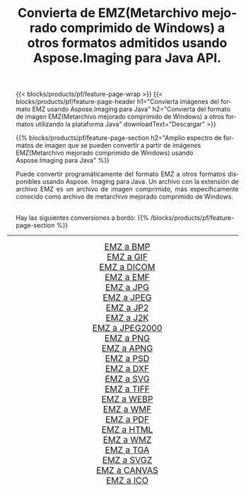 ﻿---
title: Convierta de EMZ(Metarchivo mejorado comprimido de Windows) a otros formatos admitidos usando Aspose.Imaging para Java API. 
weight: 3920
url: /es/java/conversion/from/emz/ 
lang: es
langdirlevel: 2
locales: zh-hans,ja,it,ru,de,es,fr,nl,id,lt,pl,pt,vi,tr,ko,zh-hant,ar,hi,th,sv,cs,uk,he
description: Aspose.Imaging puede convertir fácilmente de EMZ(Metarchivo mejorado comprimido de Windows) a otros formatos usando la plataforma Java
---

{{< blocks/products/pf/feature-page-wrap >}}
{{< blocks/products/pf/feature-page-header h1="Convierta imágenes del formato EMZ usando Aspose.Imaging para Java" h2="Convierta del formato de imagen EMZ(Metarchivo mejorado comprimido de Windows) a otros formatos utilizando la plataforma Java" downloadText="Descargar" >}}


{{% blocks/products/pf/feature-page-section  h2="Amplio espectro de formatos de imagen que se pueden convertir a partir de imágenes EMZ(Metarchivo mejorado comprimido de Windows) usando Aspose.Imaging para Java" %}}
<p align=justify>Puede convertir programáticamente del formato EMZ a otros formatos disponibles usando
Aspose. Imaging para Java. Un archivo con la extensión de archivo EMZ es un archivo de imagen comprimido, más específicamente conocido como archivo de metarchivo mejorado comprimido de Windows.</p>
<br/>
Hay las siguientes conversiones a bordo:
{{% /blocks/products/pf/feature-page-section %}}
<div class="container-fluid productfamilypage bg-gray">
    <div class="convertypes bg-gray agp-content section">
        <div class="container">
		<hr style="margin-left:-20px;"/>
		<div class="row other-converters" style="gap: 10px;font-size: 19px;text-align:center;">
		    <div class='col-md-2 other-converter remove-lp remove-rp'><a href="/imaging/es/java/conversion/emz-to-bmp/" style="padding:15px;">EMZ a BMP</a></div><div class='col-md-2 other-converter remove-lp remove-rp'><a href="/imaging/es/java/conversion/emz-to-gif/" style="padding:15px;">EMZ a GIF</a></div><div class='col-md-2 other-converter remove-lp remove-rp'><a href="/imaging/es/java/conversion/emz-to-dicom/" style="padding:15px;">EMZ a DICOM</a></div><div class='col-md-2 other-converter remove-lp remove-rp'><a href="/imaging/es/java/conversion/emz-to-emf/" style="padding:15px;">EMZ a EMF</a></div><div class='col-md-2 other-converter remove-lp remove-rp'><a href="/imaging/es/java/conversion/emz-to-jpg/" style="padding:15px;">EMZ a JPG</a></div><div class='col-md-2 other-converter remove-lp remove-rp'><a href="/imaging/es/java/conversion/emz-to-jpeg/" style="padding:15px;">EMZ a JPEG</a></div><div class='col-md-2 other-converter remove-lp remove-rp'><a href="/imaging/es/java/conversion/emz-to-jp2/" style="padding:15px;">EMZ a JP2</a></div><div class='col-md-2 other-converter remove-lp remove-rp'><a href="/imaging/es/java/conversion/emz-to-j2k/" style="padding:15px;">EMZ a J2K</a></div><div class='col-md-2 other-converter remove-lp remove-rp'><a href="/imaging/es/java/conversion/emz-to-jpeg2000/" style="padding:15px;">EMZ a JPEG2000</a></div><div class='col-md-2 other-converter remove-lp remove-rp'><a href="/imaging/es/java/conversion/emz-to-png/" style="padding:15px;">EMZ a PNG</a></div><div class='col-md-2 other-converter remove-lp remove-rp'><a href="/imaging/es/java/conversion/emz-to-apng/" style="padding:15px;">EMZ a APNG</a></div><div class='col-md-2 other-converter remove-lp remove-rp'><a href="/imaging/es/java/conversion/emz-to-psd/" style="padding:15px;">EMZ a PSD</a></div><div class='col-md-2 other-converter remove-lp remove-rp'><a href="/imaging/es/java/conversion/emz-to-dxf/" style="padding:15px;">EMZ a DXF</a></div><div class='col-md-2 other-converter remove-lp remove-rp'><a href="/imaging/es/java/conversion/emz-to-svg/" style="padding:15px;">EMZ a SVG</a></div><div class='col-md-2 other-converter remove-lp remove-rp'><a href="/imaging/es/java/conversion/emz-to-tiff/" style="padding:15px;">EMZ a TIFF</a></div><div class='col-md-2 other-converter remove-lp remove-rp'><a href="/imaging/es/java/conversion/emz-to-webp/" style="padding:15px;">EMZ a WEBP</a></div><div class='col-md-2 other-converter remove-lp remove-rp'><a href="/imaging/es/java/conversion/emz-to-wmf/" style="padding:15px;">EMZ a WMF</a></div><div class='col-md-2 other-converter remove-lp remove-rp'><a href="/imaging/es/java/conversion/emz-to-pdf/" style="padding:15px;">EMZ a PDF</a></div><div class='col-md-2 other-converter remove-lp remove-rp'><a href="/imaging/es/java/conversion/emz-to-html/" style="padding:15px;">EMZ a HTML</a></div><div class='col-md-2 other-converter remove-lp remove-rp'><a href="/imaging/es/java/conversion/emz-to-wmz/" style="padding:15px;">EMZ a WMZ</a></div><div class='col-md-2 other-converter remove-lp remove-rp'><a href="/imaging/es/java/conversion/emz-to-tga/" style="padding:15px;">EMZ a TGA</a></div><div class='col-md-2 other-converter remove-lp remove-rp'><a href="/imaging/es/java/conversion/emz-to-svgz/" style="padding:15px;">EMZ a SVGZ</a></div><div class='col-md-2 other-converter remove-lp remove-rp'><a href="/imaging/es/java/conversion/emz-to-canvas/" style="padding:15px;">EMZ a CANVAS</a></div><div class='col-md-2 other-converter remove-lp remove-rp'><a href="/imaging/es/java/conversion/emz-to-ico/" style="padding:15px;">EMZ a ICO</a></div>
                </div>
        </div>
    </div>
</div>
<br/>

